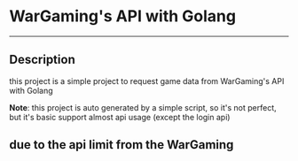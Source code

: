 
# WarGaming's API with Golang

-----

## Description 
this project is a simple project to request game data from WarGaming's API with Golang 

**Note**: this project is auto generated by a simple script, so it's not perfect, but it's basic support almost api usage (except the login api)

## due to the api limit from the WarGaming
